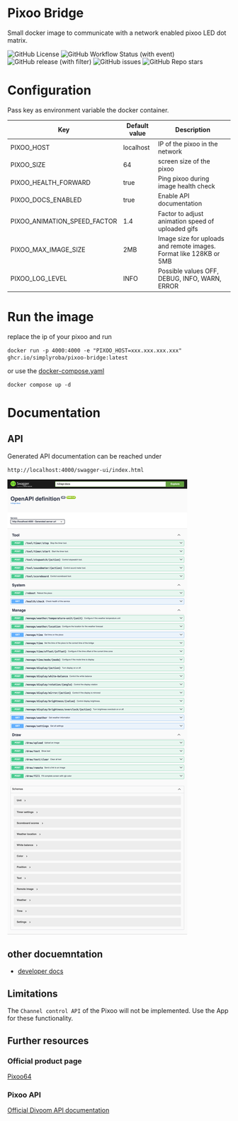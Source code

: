 # Pixoo Bridge
Small docker image to communicate with a network enabled pixoo LED dot matrix.

<!-- TODO Downloads from ghcr.io -->
![GitHub License](https://img.shields.io/github/license/simplyRoba/pixoo-bridge?link=https%3A%2F%2Fgithub.com%2FsimplyRoba%2Fpixoo-bridge%2Fblob%2Fmain%2FLICENSE)
![GitHub Workflow Status (with event)](https://img.shields.io/github/actions/workflow/status/simplyRoba/pixoo-bridge/run-tests.yaml?link=https%3A%2F%2Fgithub.com%2FsimplyRoba%2Fpixoo-bridge%2Factions%2Fworkflows%2Frun-tests.yaml%3Fquery%3Dbranch%253Amain)
![GitHub release (with filter)](https://img.shields.io/github/v/release/simplyRoba/pixoo-bridge?link=https%3A%2F%2Fgithub.com%2FsimplyRoba%2Fpixoo-bridge%2Freleases)
![GitHub issues](https://img.shields.io/github/issues/simplyRoba/pixoo-bridge?link=https%3A%2F%2Fgithub.com%2FsimplyRoba%2Fpixoo-bridge%2Fissues)
![GitHub Repo stars](https://img.shields.io/github/stars/simplyRoba/pixoo-bridge)

# Configuration
Pass key as environment variable the docker container.

| Key                          | Default value | Description                                                        |
|------------------------------|---------------|--------------------------------------------------------------------|
| PIXOO_HOST                   | localhost     | IP of the pixoo in the network                                     |
| PIXOO_SIZE                   | 64            | screen size of the pixoo                                           |
| PIXOO_HEALTH_FORWARD         | true          | Ping pixoo during image health check                               |
| PIXOO_DOCS_ENABLED           | true          | Enable API documentation                                           |
| PIXOO_ANIMATION_SPEED_FACTOR | 1.4           | Factor to adjust animation speed of uploaded gifs                  |
| PIXOO_MAX_IMAGE_SIZE         | 2MB           | Image size for uploads and remote images. Format like 128KB or 5MB |
| PIXOO_LOG_LEVEL              | INFO          | Possible values OFF, DEBUG, INFO, WARN, ERROR                      |

# Run the image
replace the ip of your pixoo and run
```shell
docker run -p 4000:4000 -e "PIXOO_HOST=xxx.xxx.xxx.xxx" ghcr.io/simplyroba/pixoo-bridge:latest
```
or use the [docker-compose.yaml](/docker-compose.yaml)
```shell
docker compose up -d
```

# Documentation
## API
Generated API documentation can be reached under 
```
http://localhost:4000/swagger-ui/index.html
```
![Swagger Screenshot](/docs/swagger-screenshot.png)

## other docuemntation
 - [developer docs](/docs/dev-docs.md)


## Limitations
The `Channel control API` of the Pixoo will not be implemented. Use the App for these functionality.

## Further resources
### Official product page
[Pixoo64](https://divoom.com/products/pixoo-64)

### Pixoo API
[Official Divoom API documentation](http://doc.divoom-gz.com/web/#/12?page_id=191)
